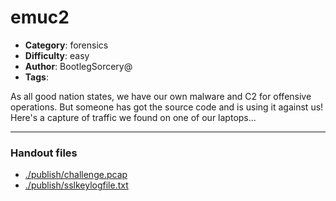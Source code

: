 emuc2
======================

- **Category**: forensics
- **Difficulty**: easy
- **Author**: BootlegSorcery@
- **Tags**: 

As all good nation states, we have our own malware and C2 for offensive operations. But someone has got the source code and is using it against us! Here's a capture of traffic we found on one of our laptops...

---

### Handout files

- [./publish/challenge.pcap](./publish/challenge.pcap)
- [./publish/sslkeylogfile.txt](./publish/sslkeylogfile.txt)
